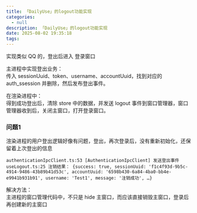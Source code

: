 ```yaml
---
title: 「DailyUse」的logout功能实现
categories:
  - null
description: 「DailyUse」的logout功能实现
date: 2025-08-02 19:35:18
tags:
---
```


实现类似 QQ 的，登出后进入 登录窗口

主进程中实现登出业务：  
传入 sessionUuid、token、username、accountUuid，找到对应的 auth_ssession 并删除，然后发布登出事件。

在渲染进程中：  
得到成功登出后，清除 store 中的数据，并发送 logout 事件到窗口管理器，窗口管理器收到后，关闭主窗口，打开登录窗口。

### 问题1

渲染进程的用户登出逻辑好像有问题，登出，再次登录后，没有重新初始化，还保留着上次登出的信息  
```
authenticationIpcClient.ts:53 [AuthenticationIpcClient] 发送登出事件
useLogout.ts:25 注销结果： {success: true, sessionUuid: 'f1c4f93d-9b5c-4914-9486-43b89b41d53c', accountUuid: '6598b430-6a84-4ba0-bb4e-e9941b931b91', username: 'Test1', message: '注销成功', …}

```

解决方法：  
主进程的窗口管理代码中，不只是 hide 主窗口，而应该直接销毁主窗口，登录后再创建新的主窗口